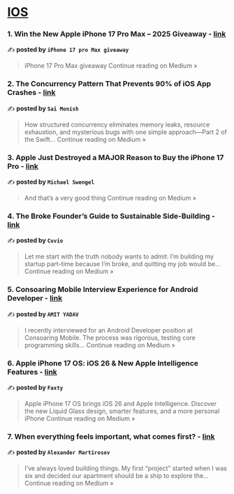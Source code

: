 
<h1><a href=https://medium.com/tag/ios/recommended target="_blank" rel="noopener noreferrer">IOS</a></h1>
<h3>1. Win the New Apple iPhone 17 Pro Max – 2025 Giveaway - <a href="https://medium.com/@applerewards2026/win-the-new-apple-iphone-17-pro-max-2025-giveaway-304ff8ba5c4f?source=rss------ios-5" target="_blank" rel="noopener noreferrer">link</a></h3>

✍️ **posted by `iPhone 17 pro Max giveaway`**

<blockquote>iPhone 17 Pro Max giveaway
Continue reading on Medium »</blockquote>

<h3>2. The Concurrency Pattern That Prevents 90% of iOS App Crashes - <a href="https://medium.com/@sai.chepuri6/the-concurrency-pattern-that-prevents-90-of-ios-app-crashes-bf32c1e144f2?source=rss------ios-5" target="_blank" rel="noopener noreferrer">link</a></h3>

✍️ **posted by `Sai Monish`**

<blockquote>How structured concurrency eliminates memory leaks, resource exhaustion, and mysterious bugs with one simple approach—Part 2 of the Swift…
Continue reading on Medium »</blockquote>

<h3>3. Apple Just Destroyed a MAJOR Reason to Buy the iPhone 17 Pro - <a href="https://medium.com/@michaelswengel/apple-just-destroyed-a-major-reason-to-buy-the-iphone-17-pro-f30da608f728?source=rss------ios-5" target="_blank" rel="noopener noreferrer">link</a></h3>

✍️ **posted by `Michael Swengel`**

<blockquote>And that’s a very good thing
Continue reading on Medium »</blockquote>

<h3>4. The Broke Founder’s Guide to Sustainable Side-Building - <a href="https://medium.com/@cuvio/the-broke-founders-guide-to-sustainable-side-building-6f9b34c355da?source=rss------ios-5" target="_blank" rel="noopener noreferrer">link</a></h3>

✍️ **posted by `Cuvio`**

<blockquote>Let me start with the truth nobody wants to admit: I’m building my startup part-time because I’m broke, and quitting my job would be…
Continue reading on Medium »</blockquote>

<h3>5. Consoaring Mobile Interview Experience for Android Developer - <a href="https://amit-engineer.medium.com/consoaring-mobile-interview-experience-for-android-developer-18df3182d96a?source=rss------ios-5" target="_blank" rel="noopener noreferrer">link</a></h3>

✍️ **posted by `AMIT YADAV`**

<blockquote>I recently interviewed for an Android Developer position at Consoaring Mobile. The process was rigorous, testing core programming skills…
Continue reading on Medium »</blockquote>

<h3>6. Apple iPhone 17 OS: iOS 26 & New Apple Intelligence Features - <a href="https://medium.com/@Faxty/apple-iphone-17-os-ios-26-new-apple-intelligence-features-49e92d38aeb1?source=rss------ios-5" target="_blank" rel="noopener noreferrer">link</a></h3>

✍️ **posted by `Faxty`**

<blockquote>Apple iPhone 17 OS brings iOS 26 and Apple Intelligence. Discover the new Liquid Glass design, smarter features, and a more personal iPhone
Continue reading on Medium »</blockquote>

<h3>7. When everything feels important, what comes first? - <a href="https://medium.com/@a_martirosov/when-everything-feels-important-what-comes-first-bb5ca77e61eb?source=rss------ios-5" target="_blank" rel="noopener noreferrer">link</a></h3>

✍️ **posted by `Alexander Martirosov`**

<blockquote>I’ve always loved building things. My first “project” started when I was six and decided our apartment should be a ship to explore the…
Continue reading on Medium »</blockquote>

